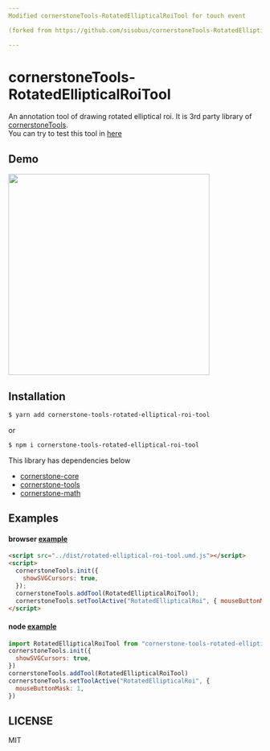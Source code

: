 ```yaml
---
Modified cornerstoneTools-RotatedEllipticalRoiTool for touch event

(forked from https://github.com/sisobus/cornerstoneTools-RotatedEllipticalRoiTool)

---
```


# cornerstoneTools-RotatedEllipticalRoiTool


An annotation tool of drawing rotated elliptical roi. It is 3rd party library of [cornerstoneTools](https://github.com/cornerstonejs/cornerstoneTools).<br>
You can try to test this tool in [here](https://examples.sisobus.com/rotated-elliptical-roi)

## Demo

<img src="https://user-images.githubusercontent.com/3329885/58860190-87c5d480-86e6-11e9-9564-018ad626ae30.gif" width="400">


## Installation

```sh
$ yarn add cornerstone-tools-rotated-elliptical-roi-tool
```

or

```sh
$ npm i cornerstone-tools-rotated-elliptical-roi-tool
```

This library has dependencies below

* [cornerstone-core](https://github.com/cornerstonejs/cornerstone)
* [cornerstone-tools](https://github.com/cornerstonejs/cornerstoneTools)
* [cornerstone-math](https://github.com/cornerstonejs/cornerstoneMath)


## Examples

#### browser [example](https://github.com/sisobus/cornerstoneTools-RotatedEllipticalRoiTool/blob/master/example/index.html)
```html
<script src="../dist/rotated-elliptical-roi-tool.umd.js"></script>
<script>
  cornerstoneTools.init({
    showSVGCursors: true,
  });
  cornerstoneTools.addTool(RotatedEllipticalRoiTool);
  cornerstoneTools.setToolActive("RotatedEllipticalRoi", { mouseButtonMask: 1 });
</script>
```

#### node [example](https://github.com/sisobus/cornerstoneTools-RotatedEllipticalRoiTool/blob/master/example/react.js)
```js
import RotatedEllipticalRoiTool from "cornerstone-tools-rotated-elliptical-roi-tool";
cornerstoneTools.init({
  showSVGCursors: true,
})
cornerstoneTools.addTool(RotatedEllipticalRoiTool)
cornerstoneTools.setToolActive("RotatedEllipticalRoi", {
  mouseButtonMask: 1,
})
```


## LICENSE

MIT


